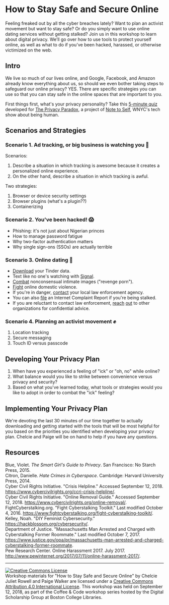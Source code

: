 # How to Stay Safe and Secure Online

Feeling freaked out by all the cyber breaches lately? Want to plan an activist movement but want to stay safe? Or do you simply want to use online dating services without getting stalked? Join us in this workshop to learn about digital privacy. We’ll go over how to use tools to protect yourself online, as well as what to do if you’ve been hacked, harassed, or otherwise victimized on the web.

## Intro

We live so much of our lives online, and Google, Facebook, and Amazon already know everything about us, so should we even bother taking steps to safeguard our online privacy? YES. There are specific strategies you can use so that you can stay safe in the online spaces that are important to you.

First things first, what's your privacy personality? Take this [5-minute quiz](https://wnyc.typeform.com/to/CWAeSB) developed for [The Privacy Paradox](https://project.wnyc.org/privacy-paradox), a project of [Note to Self](https://www.wnycstudios.org/shows/notetoself), WNYC's tech show about being human.

## Scenarios and Strategies

### Scenario 1. Ad tracking, or big business is watching you :eyes:

Scenarios:
1. Describe a situation in which tracking is awesome because it creates a personalized online experience.
2. On the other hand, describe a situation in which tracking is awful.

Two strategies:
1. Browser or device security settings
2. Browser plugins (what's a plugin??)
3. Containerizing

### Scenario 2. You've been hacked! :scream:

* Phishing: it's not just about Nigerian princes  
* How to manage password fatigue  
* Why two-factor authentication matters  
* Why single sign-ons (SSOs) are actually terrible  

### Scenario 3. Online dating :love_letter:

* [Download](https://account.gotinder.com/data) your Tinder data.
* Text like no one's watching with [Signal](https://www.signal.org/download).
* [Combat](https://www.cybercivilrights.org) nonconsensual intimate images ("revenge porn").
* [Fight](https://nnedv.org/content/safety-net) online domestic violence.
* If you're in danger, [contact](https://www.bc.edu/offices/bcpd/contact-us.html) your local law enforcement agency.
* You can also [file](https://www.ic3.gov) an Internet Complaint Report if you're being stalked.
* If you are reluctant to contact law enforcement, [reach](https://www.womenslaw.org/) [out](https://www.cybercivilrights.org/ccri-crisis-helpline/) to other organizations for confidential advice.

### Scenario 4. Planning an activist movement :fist:

1. Location tracking
2. Secure messaging
3. Touch ID versus passcode

## Developing Your Privacy Plan

1. When have you experienced a feeling of "ick" or "oh, no" while online?
2. What balance would you like to strike between convenience versus privacy and security?
3. Based on what you've learned today, what tools or strategies would you like to adopt in order to combat the "ick" feeling?

## Implementing Your Privacy Plan

We're devoting the last 30 minutes of our time together to actually downloading and getting started with the tools that will be most helpful for you based on the priorities you identified when developing your privacy plan. Chelcie and Paige will be on hand to help if you have any questions.

## Resources  

Blue, Violet. <i>The Smart Girl's Guide to Privacy</i>. San Francisco: No Starch Press, 2015.  
Citron, Danielle. <i>Hate Crimes in Cyberspace</i>. Cambridge: Harvard University Press, 2014.  
Cyber Civil Rights Initiative. "Crisis Helpline." Accessed September 12, 2018. https://www.cybercivilrights.org/ccri-crisis-helpline/.  
Cyber Civil Rights Initiative. "Online Removal Guide." Accessed September 12, 2018. https://www.cybercivilrights.org/online-removal/.   FightCyberstalking.org. "Fight Cyberstalking Toolkit." Last modified October 4, 2016. https://www.fightcyberstalking.org/fight-cyberstalking-toolkit/.   
Kelley, Noah. "DIY Feminist Cybersecurity." https://hackblossom.org/cybersecurity/.  
Department of Justice. "Massachusetts Man Arrested and Charged with Cyberstalking Former Roommate." Last modified October 7, 2017. https://www.justice.gov/opa/pr/massachusetts-man-arrested-and-charged-cyberstalking-former-roommate.  
Pew Research Center. </i>Online Harassment 2017</i>. July 2017. http://www.pewinternet.org/2017/07/11/online-harassment-2017/.  



---

<a rel="license" href="http://creativecommons.org/licenses/by/4.0/"><img alt="Creative Commons License" style="border-width:0" src="https://i.creativecommons.org/l/by/4.0/88x31.png" /></a><br />Workshop materials for "How to Stay Safe and Secure Online" by Chelcie Juliet Rowell and Paige Walker are licensed under a <a rel="license" href="http://creativecommons.org/licenses/by/4.0/">Creative Commons Attribution 4.0 International License</a>. This workshop was held on September 12, 2018, as part of the Coffee & Code workshop series hosted by the Digital Scholarship Group at Boston College Libraries.
